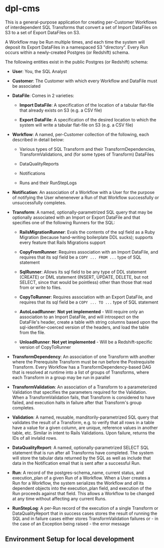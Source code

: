 # dpl-cms

This is a general-purpose application for creating per-Customer Workflows of interdependent SQL Transforms that convert a set of Import DataFiles on S3 to a set of Export DataFiles on S3.

A Workflow may be Run multiple times, and each time the system will deposit its Export DataFiles in a namespaced S3 "directory". Every Run occurs within a newly-created Postgres (or Redshift) schema.

The following entities exist in the public Postgres (or Redshift) schema:

- **User**: You, the SQL Analyst

- **Customer**: The Customer with which every Workflow and DataFile must be associated

- **DataFile**: Comes in 2 varieties:

  - **Import DataFile**: A specification of the location of a tabular flat-file that already exists on S3 (e.g. a CSV file)

  - **Export DataFile**: A specification of the desired location to which the system will write a tabular flat-file on S3 (e.g. a CSV file)

- **Workflow**: A named, per-Customer collection of the following, each described in detail below:

  - Various types of SQL Transform and their TransformDependencies, TransformValidations, and (for some types of Transform) DataFiles

  - DataQualityReports

  - Notifications

  - Runs and their RunStepLogs

- **Notification**: An association of a Workflow with a User for the purpose of notifying the User whenenever a Run of that Workflow successfully or unsuccessfully completes.

- **Transform**: A named, optionally-parametrized SQL query that may be optionally associated with an Import or Export DataFile and that specifies one of the following Runners for the SQL:

  - **RailsMigrationRunner**: Evals the contents of the sql field as a Ruby Migration (because hand-writing boilerplate DDL sucks); supports every feature that Rails Migrations support

  - **CopyFromRunner**: Requires association with an Import DataFile, and requires that its sql field be a `COPY ... FROM ...` type of SQL statement

  - **SqlRunner**: Allows its sql field to be any type of DDL statement (CREATE) or DML statement (INSERT, UPDATE, DELETE, but not SELECT, since that would be pointless) other than those that read from or write to files.

  - **CopyToRunner**: Requires association with an Export DataFile, and requires that its sql field be a `COPY ... TO ...` type of SQL statement

  - **AutoLoadRunner**: **Not yet implemented** - Will require only an association to an Import DataFile, and will introspect on the DataFile's header, create a table with string columns based upon the sql-identifier-coerced version of the headers, and load the table from the file.

  - **UnloadRunner**: **Not yet implemented** -  Will be a Redshift-specific version of CopyToRunner

- **TransformDependency**: An association of one Transform with another where the Prerequisite Transform must be run before the Postrequisite Transform.  Every Workflow has a TransformDependency-based DAG that is resolved at runtime into a list of groups of Transforms, where each Transform in a group may be run in parallel

- **TransformValidation**: An association of a Transform to a parameterized Validation that specifies the parameters required for the Validation.  When a TransformValidation fails, that Transform is considered to have failed, and execution halts in failure after that Transform's group completes.

- **Validation**: A named, reusable, manditorily-parametrized SQL query that validates the result of a Transform, e.g. to verify that all rows in a table have a value for a given column, are unique, reference values in another table, etc.  Similar in intent to Rails Validations.  Upon failure, returns the IDs of all invlalid rows.

- **DataQualityReport**: A named, optionally-parametrized SELECT SQL statement that is run after all Transforms have completed.  The system will store the tabular data returned by the SQL as well as include that data in the Notification email that is sent after a successful Run.

- **Run**: A record of the postgres-schema_name, current status, and execution_plan of a given Run of a Workflow.  When a User creates a Run for a Workflow, the system serializes the Workflow and *all* its dependent objects into the execution_plan field, and execution of the Run proceeds against that field.  This allows a Workflow to be changed at any time without affecting any current Runs.

- **RunStepLog**: A per-Run record of the execution of a single Transform or DataQualityReport that in success cases stores the result of running the SQL and in failure cases either stores TransformValidation failures or - in the case of an Exception being raised - the error message

## Environment Setup for local development

